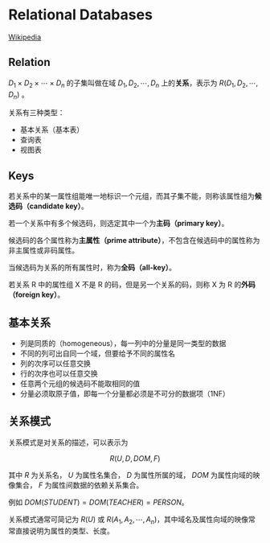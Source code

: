 # Relational Databases
[Wikipedia](https://en.wikipedia.org/wiki/Relational_database)

## Relation
$D_1 \times D_2 \times \cdots \times D_n$ 的子集叫做在域 $D_1, D_2, \cdots, D_n$ 上的**关系**，表示为 $R(D_1,D_2,\cdots,D_n)$ 。

关系有三种类型：
- 基本关系（基本表）
- 查询表
- 视图表

## Keys
若关系中的某一属性组能唯一地标识一个元组，而其子集不能，则称该属性组为**候选码（candidate key）**。

若一个关系中有多个候选码，则选定其中一个为**主码（primary key）**。

候选码的各个属性称为**主属性（prime attribute）**，不包含在候选码中的属性称为非主属性或非码属性。

当候选码为关系的所有属性时，称为**全码（all-key）**。

若关系 R 中的属性组 X 不是 R 的码，但是另一个关系的码，则称 X 为 R 的**外码（foreign key）**。

## 基本关系
- 列是同质的（homogeneous），每一列中的分量是同一类型的数据
- 不同的列可出自同一个域，但要给予不同的属性名
- 列的次序可以任意交换
- 行的次序也可以任意交换
- 任意两个元组的候选码不能取相同的值
- 分量必须取原子值，即每一个分量都必须是不可分的数据项（1NF）

## 关系模式
关系模式是对关系的描述，可以表示为

$$R(U, D, DOM, F)$$

其中 $R$ 为关系名， $U$ 为属性名集合， $D$ 为属性所属的域， $DOM$ 为属性向域的映像集合， $F$ 为属性间数据的依赖关系集合。

例如 $DOM(STUDENT) = DOM(TEACHER) = PERSON$。

关系模式通常可简记为 $R(U)$ 或 $R(A_1, A_2, \cdots, A_n)$，其中域名及属性向域的映像常常直接说明为属性的类型、长度。